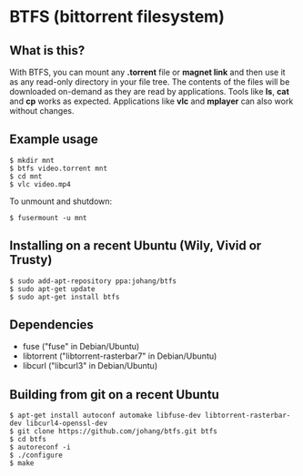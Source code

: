 # BTFS (bittorrent filesystem)

## What is this?

With BTFS, you can mount any **.torrent** file or **magnet link** and then use it as any read-only directory in your file tree. The contents of the files will be downloaded on-demand as they are read by applications. Tools like **ls**, **cat** and **cp** works as expected. Applications like **vlc** and **mplayer** can also work without changes.

## Example usage

    $ mkdir mnt
    $ btfs video.torrent mnt
    $ cd mnt
    $ vlc video.mp4

To unmount and shutdown:

    $ fusermount -u mnt

## Installing on a recent Ubuntu (Wily, Vivid or Trusty)

    $ sudo add-apt-repository ppa:johang/btfs
    $ sudo apt-get update
    $ sudo apt-get install btfs

## Dependencies

* fuse ("fuse" in Debian/Ubuntu)
* libtorrent ("libtorrent-rasterbar7" in Debian/Ubuntu)
* libcurl ("libcurl3" in Debian/Ubuntu)

## Building from git on a recent Ubuntu

    $ apt-get install autoconf automake libfuse-dev libtorrent-rasterbar-dev libcurl4-openssl-dev
    $ git clone https://github.com/johang/btfs.git btfs
    $ cd btfs
    $ autoreconf -i
    $ ./configure
    $ make
